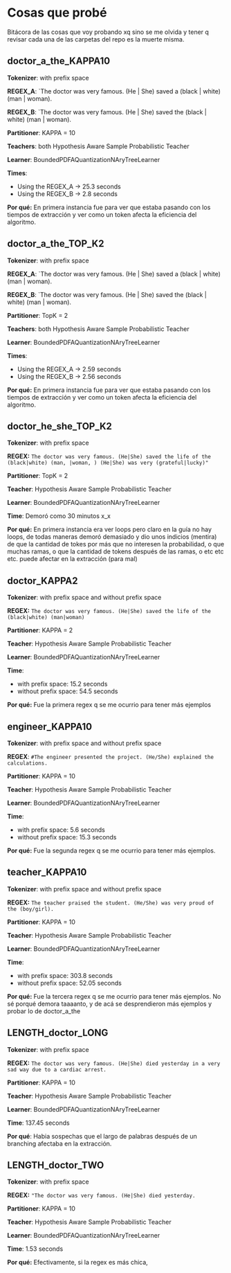 # Cosas que probé
Bitácora de las cosas que voy probando xq sino se me olvida y tener q revisar cada una de las carpetas del repo es la muerte misma.

## doctor_a_the_KAPPA10

**Tokenizer**: with prefix space

**REGEX_A**: `The doctor was very famous. (He | She) saved a (black | white) (man | woman).

**REGEX_B**: `The doctor was very famous. (He | She) saved the (black | white) (man | woman).

**Partitioner**: KAPPA = 10

**Teachers**: both Hypothesis Aware Sample Probabilistic Teacher

**Learner**: BoundedPDFAQuantizationNAryTreeLearner

**Times**: 
- Using the REGEX_A -> 25.3 seconds
- Using the REGEX_B -> 2.8 seconds

**Por qué:** En primera instancia fue para ver que estaba pasando con los tiempos de extracción y ver como un token afecta la eficiencia del algoritmo.


## doctor_a_the_TOP_K2

**Tokenizer**: with prefix space

**REGEX_A**: `The doctor was very famous. (He | She) saved a (black | white) (man | woman).

**REGEX_B**: `The doctor was very famous. (He | She) saved the (black | white) (man | woman).

**Partitioner**: TopK = 2

**Teachers**: both Hypothesis Aware Sample Probabilistic Teacher

**Learner**: BoundedPDFAQuantizationNAryTreeLearner

**Times**: 
- Using the REGEX_A -> 2.59 seconds
- Using the REGEX_B -> 2.56 seconds

**Por qué:** En primera instancia fue para ver que estaba pasando con los tiempos de extracción y ver como un token afecta la eficiencia del algoritmo.

## doctor_he_she_TOP_K2

**Tokenizer**: with prefix space

**REGEX:** `The doctor was very famous. (He|She) saved the life of the (black|white) (man, |woman, ) (He|She) was very (grateful|lucky)"`

**Partitioner**: TopK = 2

**Teacher**: Hypothesis Aware Sample Probabilistic Teacher

**Learner**: BoundedPDFAQuantizationNAryTreeLearner

**Time**: Demoró como 30 minutos x_x

**Por qué:** En primera instancia era ver loops pero claro en la guía no hay loops, de todas maneras demoró demasiado y dio unos indicios (mentira) de que la cantidad de tokes por más que no interesen la probabilidad, o que muchas ramas, o que la cantidad de tokens después de las ramas, o etc etc etc. puede afectar en la extracción (para mal)

## doctor_KAPPA2

**Tokenizer**: with prefix space and without prefix space

**REGEX:** `The doctor was very famous. (He|She) saved the life of the (black|white) (man|woman)` 

**Partitioner**: KAPPA = 2

**Teacher**: Hypothesis Aware Sample Probabilistic Teacher

**Learner**: BoundedPDFAQuantizationNAryTreeLearner

**Time**: 
- with prefix space: 15.2 seconds
- without prefix space: 54.5 seconds

**Por qué:** Fue la primera regex q se me ocurrio para tener más ejemplos

## engineer_KAPPA10

**Tokenizer**: with prefix space and without prefix space

**REGEX**: `#The engineer presented the project. (He/She) explained the calculations.`

**Partitioner**: KAPPA = 10

**Teacher**: Hypothesis Aware Sample Probabilistic Teacher

**Learner**: BoundedPDFAQuantizationNAryTreeLearner

**Time**: 
- with prefix space: 5.6 seconds
- without prefix space: 15.3 seconds

**Por qué:** Fue la segunda regex q se me ocurrio para tener más ejemplos.

## teacher_KAPPA10

**Tokenizer**: with prefix space and without prefix space

**REGEX:** `The teacher praised the student. (He/She) was very proud of the (boy/girl).`

**Partitioner**: KAPPA = 10

**Teacher**: Hypothesis Aware Sample Probabilistic Teacher

**Learner**: BoundedPDFAQuantizationNAryTreeLearner

**Time**: 
- with prefix space: 303.8 seconds
- without prefix space: 52.05 seconds

**Por qué:** Fue la tercera regex q se me ocurrio para tener más ejemplos. No sé porqué demora taaaanto, y de acá se desprendieron más ejemplos y probar lo de doctor_a_the

## LENGTH_doctor_LONG

**Tokenizer**: with prefix space 

**REGEX:** `The doctor was very famous. (He|She) died yesterday in a very sad way due to a cardiac arrest.`

**Partitioner**: KAPPA = 10

**Teacher**: Hypothesis Aware Sample Probabilistic Teacher

**Learner**: BoundedPDFAQuantizationNAryTreeLearner

**Time**: 137.45 seconds

**Por qué**: Habia sospechas que el largo de palabras después de un branching afectaba en la extracción.


## LENGTH_doctor_TWO

**Tokenizer**: with prefix space

**REGEX:** `"The doctor was very famous. (He|She) died yesterday.`

**Partitioner**: KAPPA = 10

**Teacher**: Hypothesis Aware Sample Probabilistic Teacher

**Learner**: BoundedPDFAQuantizationNAryTreeLearner

**Time**: 1.53 seconds

**Por qué:** Efectivamente, si la regex es más chica, 